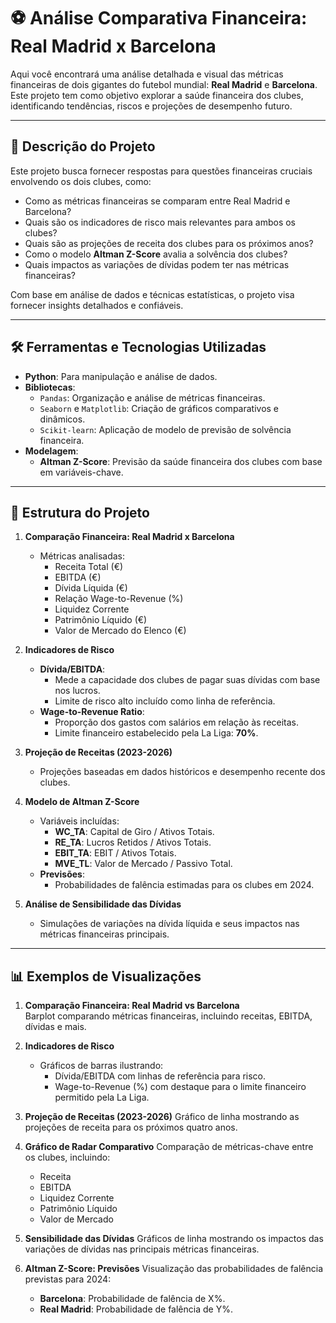 # ⚽️ Análise Comparativa Financeira: Real Madrid x Barcelona


Aqui você encontrará uma análise detalhada e visual das métricas financeiras de dois gigantes do futebol mundial: **Real Madrid** e **Barcelona**. Este projeto tem como objetivo explorar a saúde financeira dos clubes, identificando tendências, riscos e projeções de desempenho futuro.

---

## 📌 Descrição do Projeto

Este projeto busca fornecer respostas para questões financeiras cruciais envolvendo os dois clubes, como:

- Como as métricas financeiras se comparam entre Real Madrid e Barcelona?
- Quais são os indicadores de risco mais relevantes para ambos os clubes?
- Quais são as projeções de receita dos clubes para os próximos anos?
- Como o modelo **Altman Z-Score** avalia a solvência dos clubes?  
- Quais impactos as variações de dívidas podem ter nas métricas financeiras?

Com base em análise de dados e técnicas estatísticas, o projeto visa fornecer insights detalhados e confiáveis.

---

## 🛠️ Ferramentas e Tecnologias Utilizadas

- **Python**: Para manipulação e análise de dados.
- **Bibliotecas**:
  - `Pandas`: Organização e análise de métricas financeiras.
  - `Seaborn` e `Matplotlib`: Criação de gráficos comparativos e dinâmicos.
  - `Scikit-learn`: Aplicação de modelo de previsão de solvência financeira.
- **Modelagem**:
  - **Altman Z-Score**: Previsão da saúde financeira dos clubes com base em variáveis-chave.

---

## 📂 Estrutura do Projeto

1. **Comparação Financeira: Real Madrid x Barcelona**
   - Métricas analisadas:
     - Receita Total (€)
     - EBITDA (€)
     - Dívida Líquida (€)
     - Relação Wage-to-Revenue (%)
     - Liquidez Corrente
     - Patrimônio Líquido (€)
     - Valor de Mercado do Elenco (€)

2. **Indicadores de Risco**
   - **Dívida/EBITDA**:
     - Mede a capacidade dos clubes de pagar suas dívidas com base nos lucros.
     - Limite de risco alto incluído como linha de referência.
   - **Wage-to-Revenue Ratio**:
     - Proporção dos gastos com salários em relação às receitas.
     - Limite financeiro estabelecido pela La Liga: **70%**.

3. **Projeção de Receitas (2023-2026)**
   - Projeções baseadas em dados históricos e desempenho recente dos clubes.

4. **Modelo de Altman Z-Score**
   - Variáveis incluídas:
     - **WC_TA**: Capital de Giro / Ativos Totais.
     - **RE_TA**: Lucros Retidos / Ativos Totais.
     - **EBIT_TA**: EBIT / Ativos Totais.
     - **MVE_TL**: Valor de Mercado / Passivo Total.
   - **Previsões**:
     - Probabilidades de falência estimadas para os clubes em 2024.

5. **Análise de Sensibilidade das Dívidas**
   - Simulações de variações na dívida líquida e seus impactos nas métricas financeiras principais.

---

## 📊 Exemplos de Visualizações

1. **Comparação Financeira: Real Madrid vs Barcelona**  
   Barplot comparando métricas financeiras, incluindo receitas, EBITDA, dívidas e mais.

2. **Indicadores de Risco**
   - Gráficos de barras ilustrando:
     - Dívida/EBITDA com linhas de referência para risco.
     - Wage-to-Revenue (%) com destaque para o limite financeiro permitido pela La Liga.

3. **Projeção de Receitas (2023-2026)**
   Gráfico de linha mostrando as projeções de receita para os próximos quatro anos.

4. **Gráfico de Radar Comparativo**
   Comparação de métricas-chave entre os clubes, incluindo:
   - Receita
   - EBITDA
   - Liquidez Corrente
   - Patrimônio Líquido
   - Valor de Mercado

5. **Sensibilidade das Dívidas**
   Gráficos de linha mostrando os impactos das variações de dívidas nas principais métricas financeiras.

6. **Altman Z-Score: Previsões**
   Visualização das probabilidades de falência previstas para 2024:
   - **Barcelona**: Probabilidade de falência de X%.
   - **Real Madrid**: Probabilidade de falência de Y%.


